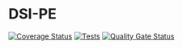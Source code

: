 # DSI-PE


[![Coverage Status](https://coveralls.io/repos/github/Dncz/DSI-PE/badge.svg?branch=main)](https://coveralls.io/github/Dncz/DSI-PE?branch=main)
[![Tests](https://github.com/Dncz/DSI-PE/actions/workflows/node.js.yml/badge.svg)](https://github.com/Dncz/DSI-PE/actions/workflows/node.js.yml)
[![Quality Gate Status](https://sonarcloud.io/api/project_badges/measure?project=Dncz_DSI-PE&metric=alert_status)](https://sonarcloud.io/summary/new_code?id=Dncz_DSI-PE)

